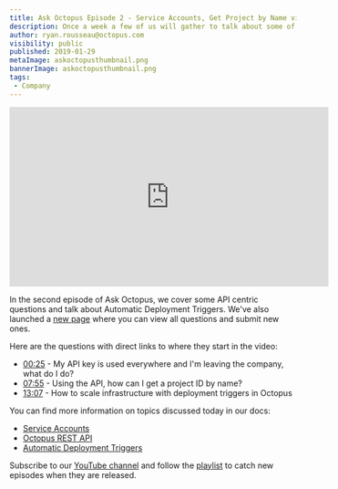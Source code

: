```yaml
---
title: Ask Octopus Episode 2 - Service Accounts, Get Project by Name via API, Deployment Triggers
description: Once a week a few of us will gather to talk about some of the most interesting questions we have gotten over the past week and how we went about solving them.  
author: ryan.rousseau@octopus.com
visibility: public
published: 2019-01-29
metaImage: askoctopusthumbnail.png
bannerImage: askoctopusthumbnail.png
tags:
 - Company
---
```


<iframe width="560" height="315" src="https://www.youtube.com/embed/7W_TPzjZoJQ" frameborder="0" allowfullscreen></iframe> 

In the second episode of Ask Octopus, we cover some API centric questions and talk about Automatic Deployment Triggers. We've also launched a [new page](https://hello.octopus.com/ask-octopus) where you can view all questions and submit new ones.

Here are the questions with direct links to where they start in the video:

- [00:25](https://www.youtube.com/watch?v=7W_TPzjZoJQ&t=25s) - My API key is used everywhere and I'm leaving the company, what do I do?
- [07:55](https://www.youtube.com/watch?v=7W_TPzjZoJQ&t=475s) - Using the API, how can I get a project ID by name?
- [13:07](https://www.youtube.com/watch?v=7W_TPzjZoJQ&t=787s) - How to scale infrastructure with deployment triggers in Octopus

You can find more information on topics discussed today in our docs:

- [Service Accounts](https://octopus.com/docs/administration/managing-users-and-teams/service-accounts)
- [Octopus REST API](https://octopus.com/docs/api-and-integration/api)
- [Automatic Deployment Triggers](https://octopus.com/docs/deployment-process/project-triggers/automatic-deployment-triggers)

Subscribe to our [YouTube channel](https://www.youtube.com/channel/UCURDSDCwx9ZiCMcLdc8d6Uw?sub_confirmation=1) and follow the [playlist](https://www.youtube.com/playlist?list=PLAGskdGvlaw3-cd9rPiwhwfUo7kDGnOBh) to catch new episodes when they are released.
